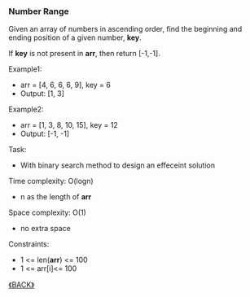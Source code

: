 ### Number Range

Given an array of numbers in ascending order, find the beginning and ending position of a given number, **key**. 

If **key** is not present in **arr**, then return [-1,-1].

Example1:
- arr = [4, 6, 6, 6, 9], key = 6
- Output: [1, 3]

Example2:
- arr = [1, 3, 8, 10, 15], key = 12
- Output: [-1, -1]

Task:
- With binary search method to design an effeceint solution

Time complexity: O(logn)
- n as the length of **arr**

Space complexity: O(1)
- no extra space

Constraints:
- 1 <= len(**arr**) <= 100
- 1 <= arr[i]<= 100

<a class="return" href="../README.md" style="text-align:right;"> 《BACK》 </a>
